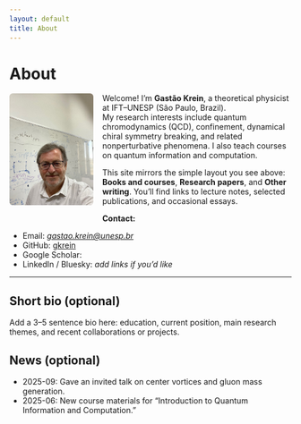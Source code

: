 ```yaml
---
layout: default
title: About
---
```


# About

<img src="/assets/images/gkrein.jpg" alt="Photo of Gastão Krein" style="max-width: 150px; float: left; margin: 0 1rem 1rem 0; border-radius: 6px;">

Welcome! I’m **Gastão Krein**, a theoretical physicist at IFT–UNESP (São Paulo, Brazil).  
My research interests include quantum chromodynamics (QCD), confinement, dynamical chiral symmetry breaking, and related nonperturbative phenomena. I also teach courses on quantum information and computation.

This site mirrors the simple layout you see above: **Books and courses**, **Research papers**, and **Other writing**. You’ll find links to lecture notes, selected publications, and occasional essays.

**Contact:**  
- Email: *gastao.krein@unesp.br*  
- GitHub: [gkrein](https://github.com/gkrein)  
- Google Scholar:  
- LinkedIn / Bluesky: *add links if you’d like*

---

## Short bio (optional)
Add a 3–5 sentence bio here: education, current position, main research themes, and recent collaborations or projects.

## News (optional)
- 2025-09: Gave an invited talk on center vortices and gluon mass generation.  
- 2025-06: New course materials for “Introduction to Quantum Information and Computation.”

<!-- If you prefer the photo centered above the text, replace the <img> above with:
<img src="/assets/images/me.jpg" alt="Photo of Gastão Krein" style="display:block; margin:0 auto 1rem; max-width: 260px; border-radius: 6px;">
and remove "float: left" so the text doesn’t wrap.
-->
